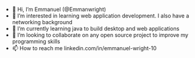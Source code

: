 - 👋 Hi, I’m Emmanuel (@Emmanwright)
- 👀 I’m interested in learning web application development. I also have a networking background
- 🌱 I’m currently learning java to build desktop and web applications
- 💞️ I’m looking to collaborate on any open source project to improve my programming skills
- 📫 How to reach me linkedin.com/in/emmanuel-wright-10 

<!---
Emmanwright/Emmanwright is a ✨ special ✨ repository because its `README.md` (this file) appears on your GitHub profile.
You can click the Preview link to take a look at your changes.
--->
